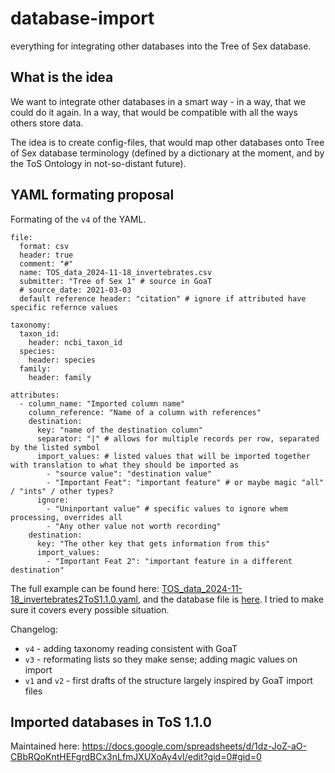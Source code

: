 # database-import

everything for integrating other databases into the Tree of Sex database.

## What is the idea

We want to integrate other databases in a smart way - in a way, that we could do it again. In a way, that would be compatible with all the ways others store data.

The idea is to create config-files, that would map other databases onto Tree of Sex database terminology (defined by a dictionary at the moment, and by the ToS Ontology in not-so-distant future).

## YAML formating proposal

Formating of the `v4` of the YAML.

```
file:
  format: csv
  header: true
  comment: "#"
  name: TOS_data_2024-11-18_invertebrates.csv
  submitter: "Tree of Sex 1" # source in GoaT
  # source_date: 2021-03-03
  default reference header: "citation" # ignore if attributed have specific refernce values

taxonomy:
  taxon_id:
    header: ncbi_taxon_id
  species:
    header: species
  family:
    header: family

attributes:
  - column_name: "Imported column name"
    column_reference: "Name of a column with references"
    destination:
      key: "name of the destination column"
      separator: "|" # allows for multiple records per row, separated by the listed symbol
      import_values: # listed values that will be imported together with translation to what they should be imported as
        - "source value": "destination value"
        - "Important Feat": "important feature" # or maybe magic "all" / "ints" / other types?
      ignore:
        - "Uninportant value" # specific values to ignore whem processing, overrides all
        - "Any other value not worth recording"
    destination:
      key: "The other key that gets information from this"
      import_values:
        - "Important Feat 2": "important feature in a different destination"
```

The full example can be found here: [TOS_data_2024-11-18_invertebrates2ToS1.1.0.yaml](database_import_files/TOS_data_2024-11-18_invertebrates2ToS1.1.0.yaml), and the database file is [here](https://www.treeofsex.org/resources/data.invert.csv). I tried to make sure it covers every possible situation.

Changelog:
 - `v4` - adding taxonomy reading consistent with GoaT
 - `v3` - reformating lists so they make sense; adding magic values on import
 - `v1` and `v2` - first drafts of the structure largely inspired by GoaT import files 

## Imported databases in ToS 1.1.0

Maintained here: https://docs.google.com/spreadsheets/d/1dz-JoZ-aO-CBbRQoKntHEFgrdBCx3nLfmJXUXoAy4vI/edit?gid=0#gid=0

